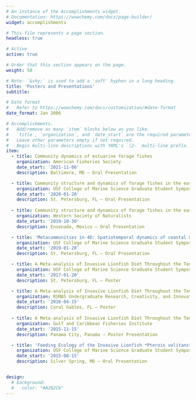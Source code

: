 ```yaml
---
# An instance of the Accomplishments widget.
# Documentation: https://wowchemy.com/docs/page-builder/
widget: accomplishments

# This file represents a page section.
headless: true

# Active
active: true

# Order that this section appears on the page.
weight: 50

# Note: `&shy;` is used to add a 'soft' hyphen in a long heading.
title: 'Posters and Presentations'
subtitle:

# Date format
#   Refer to https://wowchemy.com/docs/customization/#date-format
date_format: Jan 2006

# Accomplishments.
#   Add/remove as many `item` blocks below as you like.
#   `title`, `organization`, and `date_start` are the required parameters.
#   Leave other parameters empty if not required.
#   Begin multi-line descriptions with YAML's `|2-` multi-line prefix.
item:
  - title: Community dynamics of estuarine forage fishes
    organization: American Fisheries Society
    date_start: '2021-11-06'
    description: Baltimore, MD — Oral Presentation

  - title: Community structure and dynamics of forage fishes in the eastern Gulf of Mexico (1998-2017)
    organization: USF College of Marine Science Graduate Student Symposium
    date_start: '2020-01-20'
    description: St. Petersburg, FL — Oral Presentation
  
  - title: Community structure and dynamics of forage fishes in the eastern Gulf of Mexico (1998-2017)
    organization: Western Society of Naturalists
    date_start: '2019-10-30'
    description: Ensenada, Mexico — Oral Presentation

  - title: 'Metacommunities in 4D: Spatiotemporal dynamics of coastal marine metacommunities in the Western Atlantic'
    organization: USF College of Marine Science Graduate Student Symposium
    date_start: '2019-01-20'
    description: St. Petersburg, FL — Oral Presentation

  - title: A Meta-analysis of Invasive Lionfish Diet Throughout the Temperate and Tropical Western Atlantic
    organization: USF College of Marine Science Graduate Student Symposium
    date_start: '2017-01-20'
    description: St. Petersburg, FL — Poster

  - title: A Meta-analysis of Invasive Lionfish Diet Throughout the Temperate and Tropical Western Atlantic
    organization: RSMAS Undergraduate Research, Creativity, and Innovation Forum
    date_start: '2016-04-15'
    description: Coral Gables, FL — Poster
    
  - title: A Meta-analysis of Invasive Lionfish Diet Throughout the Temperate and Tropical Western Atlantic
    organization: Gulf and Caribbean Fisheries Institute
    date_start: '2015-11-15'
    description: Panama City, Panama — Poster Presentation

  - title: 'Feeding Ecology of the Invasive Lionfish *Pterois volitans*: A New Tool for the Analysis of Lionfish Stomach Contents'
    organization: USF College of Marine Science Graduate Student Symposium
    date_start: '2015-08-15'
    description: Silver Spring, MD — Oral Presentation


design:
  # background:
  #   color: "#A2B2C6"
---
```

